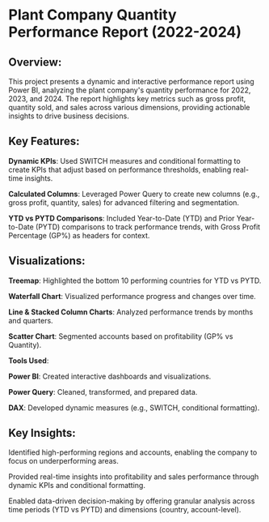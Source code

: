 # Plant Company Quantity Performance Report (2022-2024)

## Overview:
This project presents a dynamic and interactive performance report using Power BI, analyzing the plant company's quantity performance for 2022, 2023, and 2024. The report highlights key metrics such as gross profit, quantity sold, and sales across various dimensions, providing actionable insights to drive business decisions.

## Key Features:
**Dynamic KPIs**: Used SWITCH measures and conditional formatting to create KPIs that adjust based on performance thresholds, enabling real-time insights.

**Calculated Columns**: Leveraged Power Query to create new columns (e.g., gross profit, quantity, sales) for advanced filtering and segmentation.

**YTD vs PYTD Comparisons**: Included Year-to-Date (YTD) and Prior Year-to-Date (PYTD) comparisons to track performance trends, with Gross Profit Percentage (GP%) as headers for context.

## Visualizations:

**Treemap**: Highlighted the bottom 10 performing countries for YTD vs PYTD.

**Waterfall Chart**: Visualized performance progress and changes over time.

**Line & Stacked Column Charts**: Analyzed performance trends by months and quarters.

**Scatter Chart**: Segmented accounts based on profitability (GP% vs Quantity).

**Tools Used**:

**Power BI**: Created interactive dashboards and visualizations.

**Power Query**: Cleaned, transformed, and prepared data.

**DAX**: Developed dynamic measures (e.g., SWITCH, conditional formatting).

## Key Insights:
Identified high-performing regions and accounts, enabling the company to focus on underperforming areas.

Provided real-time insights into profitability and sales performance through dynamic KPIs and conditional formatting.

Enabled data-driven decision-making by offering granular analysis across time periods (YTD vs PYTD) and dimensions (country, account-level).
